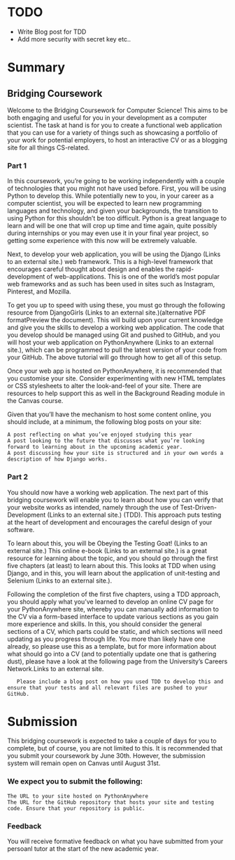 # TODO

+ Write Blog post for TDD
+ Add more security with secret key etc..






# Summary

## Bridging Coursework
Welcome to the Bridging Coursework for Computer Science! This aims to be both engaging and useful for you in your development as a computer scientist. The task at hand is for you to create a functional web application that you can use for a variety of things such as showcasing a portfolio of your work for potential employers, to host an interactive CV or as a blogging site for all things CS-related.

 

### Part 1 

 

In this coursework, you’re going to be working independently with a couple of technologies that you might not have used before. First, you will be using Python to develop this. While potentially new to you, in your career as a computer scientist, you will be expected to learn new programming languages and technology, and given your backgrounds, the transition to using Python for this shouldn’t be too difficult. Python is a great language to learn and will be one that will crop up time and time again, quite possibly during internships or you may even use it in your final year project, so getting some experience with this now will be extremely valuable.

 

Next, to develop your web application, you will be using the Django (Links to an external site.) web framework. This is a high-level framework that encourages careful thought about design and enables the rapid-development of web-applications. This is one of the world’s most popular web frameworks and as such has been used in sites such as Instagram, Pinterest, and Mozilla.

 

To get you up to speed with using these, you must go through the following resource from DjangoGirls  (Links to an external site.)(alternative PDF formatPreview the document). This will build upon your current knowledge and give you the skills to develop a working web application. The code that you develop should be managed using Git and pushed to GitHub, and you will host your web application on PythonAnywhere (Links to an external site.), which can be programmed to pull the latest version of your code from your GitHub. The above tutorial will go through how to get all of this setup.

 

Once your web app is hosted on PythonAnywhere, it is recommended that you customise your site. Consider experimenting with new HTML templates or CSS stylesheets to alter the look-and-feel of your site. There are resources to help support this as well in the Background Reading module in the Canvas course.

 

Given that you’ll have the mechanism to host some content online, you should include, at a minimum, the following blog posts on your site:

    A post reflecting on what you’ve enjoyed studying this year
    A post looking to the future that discusses what you’re looking forward to learning about in the upcoming academic year.
    A post discussing how your site is structured and in your own words a description of how Django works.

 

### Part 2 

You should now have a working web application. The next part of this bridging coursework will enable you to learn about how you can verify that your website works as intended, namely through the use of Test-Driven-Development (Links to an external site.) (TDD). This approach puts testing at the heart of development and encourages the careful design of your software.

 

To learn about this, you will be Obeying the Testing Goat! (Links to an external site.) This online e-book (Links to an external site.) is a great resource for learning about the topic, and you should go through the first five chapters (at least) to learn about this. This looks at TDD when using Django, and in this, you will learn about the application of unit-testing and Selenium (Links to an external site.).

 

Following the completion of the first five chapters, using a TDD approach, you should apply what you’ve learned to develop an online CV page for your PythonAnywhere site, whereby you can manually add information to the CV via a form-based interface to update various sections as you gain more experience and skills. In this, you should consider the general sections of a CV, which parts could be static, and which sections will need updating as you progress through life. You more than likely have one already, so please use this as a template, but for more information about what should go into a CV (and to potentially update one that is gathering dust), please have a look at the following page from the University’s Careers Network.Links to an external site.

       Please include a blog post on how you used TDD to develop this and ensure that your tests and all relevant files are pushed to your GitHub.

# Submission

 

This bridging coursework is expected to take a couple of days for you to complete, but of course, you are not limited to this. It is recommended that you submit your coursework by June 30th. However, the submission system will remain open on Canvas until August 31st.

 

### We expect you to submit the following:

 

    The URL to your site hosted on PythonAnywhere
    The URL for the GitHub repository that hosts your site and testing code. Ensure that your repository is public.

 

### Feedback

 

You will receive formative feedback on what you have submitted from your persoanl tutor at the start of the new academic year. 

